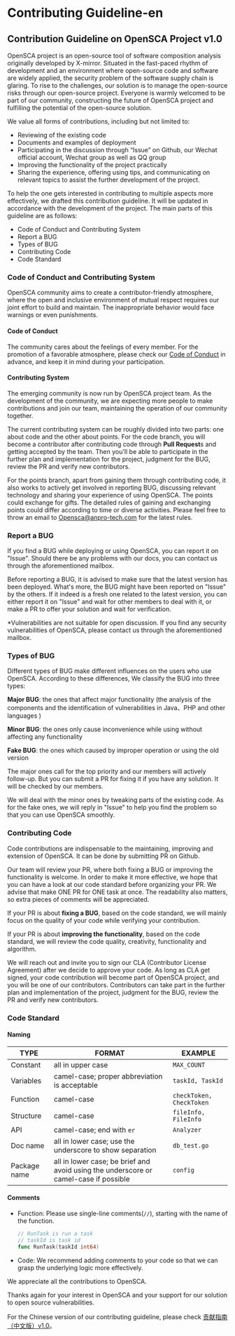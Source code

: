 # Contributing Guideline-en

## Contribution Guideline on OpenSCA Project v1.0

OpenSCA project is an open-source tool of software composition analysis originally developed by X-mirror. Situated in the fast-paced rhythm of development and an environment where open-source code and software are widely applied, the security problem of the software supply chain is glaring. To rise to the challenges, our solution is to manage the open-source risks through our open-source project. Everyone is warmly welcomed to be part of our community, constructing the future of OpenSCA project and fulfilling the potential of the open-source solution.

We value all forms of contributions, including but not limited to:

- Reviewing of the existing code
- Documents and examples of deployment
- Participating in the discussion through “Issue” on Github, our Wechat official account, Wechat group as well as QQ group 
- Improving the functionality of the project practically 
- Sharing the experience, offering using tips, and communicating on relevant topics to assist the further development of the project.

To help the one gets interested in contributing to multiple aspects more effectively, we drafted this contribution guideline. It will be updated in accordance with the development of the project. The main parts of this guideline are as follows:

- Code of Conduct and Contributing System
- Report a BUG
- Types of BUG
- Contributing Code
- Code Standard

### Code of Conduct and Contributing System

OpenSCA community aims to create a contributor-friendly atmosphere, where the open and inclusive environment of mutual respect requires our joint effort to build and maintain. The inappropriate behavior would face warnings or even punishments.

#### Code of Conduct

The community cares about the feelings of every member. For the promotion of a favorable atmosphere, please check our [Code of Conduct](https://github.com/XmirrorSecurity/OpenSCA-cli/blob/master/docs/CODE_OF_CONDUCT.md) in advance, and keep it in mind during your participation.

#### Contributing System

The emerging community is now run by OpenSCA project team. As the development of the community, we are expecting more people to make contributions and join our team, maintaining the operation of our community together.

The current contributing system can be roughly divided into two parts: one about code and the other about points. For the code branch, you will become a contributor after contributing code through **Pull Request**s and getting accepted by the team. Then you'll be able to participate in the further plan and implementation for the project, judgment for the BUG, review the PR and verify new contributors.

For the points branch, apart from gaining them through contributing code, it also works to actively get involved in reporting BUG, discussing relevant technology and sharing your experience of using OpenSCA. The points could exchange for gifts. The detailed rules of gaining and exchanging points could differ according to time or diverse activities. Please feel free to throw an email to Opensca@anpro-tech.com for the latest rules. 

### Report a BUG

If you find a BUG while deploying or using OpenSCA, you can report it on "Issue". Should there be any problems with our docs, you can contact us through the aforementioned mailbox.

Before reporting a BUG, it is advised to make sure that the latest version has been deployed. What's more, the BUG might have been reported on "Issue" by the others. If it indeed is a fresh one related to the latest version, you can either report it on "Issue" and wait for other members to deal with it, or make a PR to offer your solution and wait for verification.

*Vulnerabilities are not suitable for open discussion. If you find any security vulnerabilities of OpenSCA, please contact us through the aforementioned mailbox. 

### Types of BUG

Different types of BUG make different influences on the users who use OpenSCA. According to these differences, We classify the BUG into three types:

**Major BUG**: the ones that affect major functionality (the analysis of the components and the identification of vulnerabilities in Java、PHP and other languages )

**Minor BUG**: the ones only cause inconvenience while using without affecting any functionality

**Fake BUG**: the ones which caused by improper operation or using the old version

The major ones call for the top priority and our members will actively follow-up. But you can submit a PR for fixing it if you have any solution. It will be checked by our members. 

We will deal with the minor ones by tweaking parts of the existing code. As for the fake ones, we will reply in "Issue" to help you find the problem so that you can use OpenSCA smoothly.

### Contributing Code

Code contributions are indispensable to the maintaining, improving and extension of OpenSCA. It can be done by submitting PR on Github.

Our team will review your PR, where both fixing a BUG or improving the functionality is welcome. In order to make it more effective, we hope that you can have a look at our code standard before organizing your PR. We advise that make ONE PR for ONE task at once. The readability also matters, so extra pieces of comments will be appreciated.

If your PR is about **fixing a BUG**, based on the code standard, we will mainly focus on the quality of your code while verifying your contribution.

If your PR is about **improving the functionality**, based on the code standard, we will review the code quality, creativity, functionality and algorithm.

We will reach out and invite you to sign our CLA (Contributor License Agreement) after we decide to approve your code. As long as CLA get signed, your code contribution will become part of OpenSCA project, and you will be one of our contributors. Contributors can take part in the further plan and implementation of the project, judgment for the BUG, review the PR and verify new contributors.

### Code Standard

#### Naming  

| TYPE         | FORMAT                                                       | EXAMPLE                  |
| ------------ | ------------------------------------------------------------ | ------------------------ |
| Constant     | all in upper case                                            | `MAX_COUNT`              |
| Variables    | camel-case; proper abbreviation is acceptable                | `taskId, TaskId`         |
| Function     | camel-case                                                   | `checkToken, CheckToken` |
| Structure    | camel-case                                                   | `fileInfo, FileInfo`     |
| API          | camel-case; end with `er`                                    | `Analyzer`               |
| Doc name     | all in lower case; use the underscore to show separation     | `db_test.go`             |
| Package name | all in lower case; be brief and avoid using the underscore or camel-case if possible | `config`                 |

#### Comments

- Function: Please use single-line comments(`//`), starting with the name of the function.

  ```go
  // RunTask is run a task
  // taskId is task id
  func RunTask(taskId int64)
  ```

- Code: We recommend adding comments to your code so that we can grasp the underlying logic more effectively.



We appreciate all the contributions to OpenSCA.

Thanks again for your interest in OpenSCA and your support for our solution to open source vulnerabilities.

For the Chinese version of our contributing guideline, please check [贡献指南（中文版）v1.0](https://github.com/XmirrorSecurity/OpenSCA-cli/blob/master/docs/%E8%B4%A1%E7%8C%AE%E6%8C%87%E5%8D%97%EF%BC%88%E4%B8%AD%E6%96%87%E7%89%88%EF%BC%89v1.0.md)。

